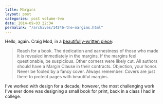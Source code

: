 ```yaml
---
title: Margins
layout: post
categories: post volume-two
date: 2014-09-03 22:34
permalink: "/archives/14246-the-margins.html"
---
```



Hello, again. Craig Mod, in a [beautifully-written piece](https://medium.com/message/lets-talk-about-margins-14646574c385):

> Reach for a book. The dedication and earnestness of those who made it is revealed immediately in the margins. If the margins feel questionable, be suspicious. Other corners were likely cut. All authors should have a Margin Clause in their contracts. Objection, your honor. Never be fooled by a fancy cover. Always remember: Covers are just there to protect pages with beautiful margins.

I've worked with design for a decade; however, the most challenging work I've ever done was designing a small book for print, back in a class I had in college.
